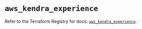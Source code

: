 # `aws_kendra_experience`

Refer to the Terraform Registry for docs: [`aws_kendra_experience`](https://registry.terraform.io/providers/hashicorp/aws/6.5.0/docs/resources/kendra_experience).
